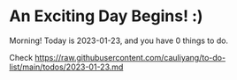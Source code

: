# An Exciting Day Begins! :)

Morning! Today is 2023-01-23, and you have 0 things to do.

Check https://raw.githubusercontent.com/cauliyang/to-do-list/main/todos/2023-01-23.md